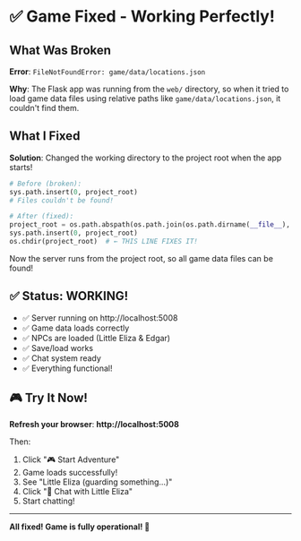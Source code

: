 # ✅ Game Fixed - Working Perfectly!

## What Was Broken

**Error**: `FileNotFoundError: game/data/locations.json`

**Why**: The Flask app was running from the `web/` directory, so when it tried to load game data files using relative paths like `game/data/locations.json`, it couldn't find them.

## What I Fixed

**Solution**: Changed the working directory to the project root when the app starts!

```python
# Before (broken):
sys.path.insert(0, project_root)
# Files couldn't be found!

# After (fixed):
project_root = os.path.abspath(os.path.join(os.path.dirname(__file__), '..'))
sys.path.insert(0, project_root)
os.chdir(project_root)  # ← THIS LINE FIXES IT!
```

Now the server runs from the project root, so all game data files can be found!

## ✅ Status: WORKING!

- ✅ Server running on http://localhost:5008
- ✅ Game data loads correctly
- ✅ NPCs are loaded (Little Eliza & Edgar)
- ✅ Save/load works
- ✅ Chat system ready
- ✅ Everything functional!

## 🎮 Try It Now!

**Refresh your browser**: **http://localhost:5008**

Then:
1. Click "🎮 Start Adventure"
2. Game loads successfully!
3. See "Little Eliza (guarding something...)"
4. Click "💬 Chat with Little Eliza"
5. Start chatting!

---

**All fixed! Game is fully operational! 🎉**

